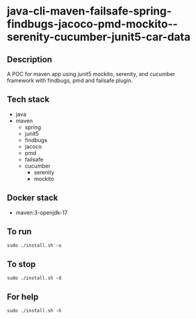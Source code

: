 # java-cli-maven-failsafe-spring-findbugs-jacoco-pmd-mockito--serenity-cucumber-junit5-car-data

## Description
A POC for maven app using junit5
mockito, serenity, and cucumber framework
 with findbugs,
pmd and failsafe plugin.

## Tech stack
- java
- maven
	- spring
  - junit5
  - findbugs
  - jacoco
  - pmd
  - failsafe
  - cucumber
	- serenity
	- mockito

## Docker stack
- maven:3-openjdk-17

## To run
`sudo ./install.sh -u`

## To stop
`sudo ./install.sh -d`

## For help
`sudo ./install.sh -h`
